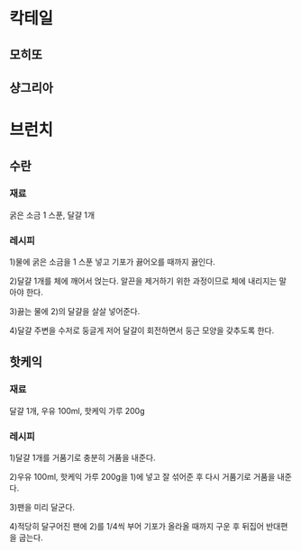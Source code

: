 # 칵테일
## 모히또
## 샹그리아

# 브런치
## 수란
### 재료
굵은 소금 1 스푼, 달걀 1개
### 레시피
1)물에 굵은 소금을 1 스푼 넣고 기포가 끓어오를 때까지 끓인다.

2)달걀 1개를 체에 깨어서 얹는다. 알끈을 제거하기 위한 과정이므로 체에 내리지는 말아야 한다.

3)끓는 물에 2)의 달걀을 살살 넣어준다.

4)달걀 주변을 수저로 둥글게 저어 달걀이 회전하면서 둥근 모양을 갖추도록 한다.

## 핫케익
### 재료
달걀 1개, 우유 100ml, 핫케익 가루 200g
### 레시피
1)달걀 1개를 거품기로 충분히 거품을 내준다.

2)우유 100ml, 핫케익 가루 200g을 1)에 넣고 잘 섞어준 후 다시 거품기로 거품을 내준다.

3)팬을 미리 달군다.

4)적당히 달구어진 팬에 2)를 1/4씩 부어 기포가 올라올 때까지 구운 후 뒤집어 반대편을 굽는다.
